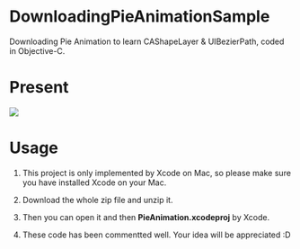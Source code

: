 # DownloadingPieAnimationSample

Downloading Pie Animation to learn CAShapeLayer &amp; UIBezierPath, coded in Objective-C.

# Present

![](https://ww3.sinaimg.cn/large/006y8lVagw1fbfuieb9txg30qo0j0q9y.gif)

# Usage

1. This project is only implemented by Xcode on Mac, so please make sure you have installed Xcode on your Mac.

2. Download the whole zip file and unzip it.

3. Then you can open it and then  **PieAnimation.xcodeproj** by Xcode. 

4. These code has been commentted well. Your idea will be appreciated :D
